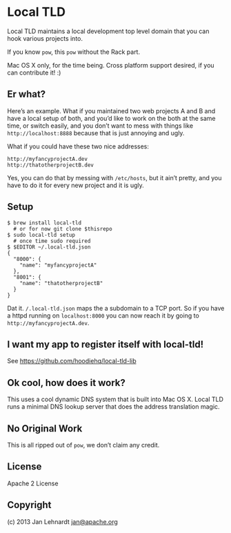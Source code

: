 # Local TLD

Local TLD maintains a local development top level domain that you can hook various projects into.

If you know `pow`, this `pow` without the Rack part.

Mac OS X only, for the time being. Cross platform support desired, if you can contribute it! :)


## Er what?

Here’s an example. What if you maintained two web projects A and B and have a local setup of both, and you’d like to work on the both at the same time, or switch easily, and you don’t want to mess with things like `http://localhost:8888` because that is just annoying and ugly.

What if you could have these two nice addresses:

    http://myfancyprojectA.dev
    http://thatotherprojectB.dev

Yes, you can do that by messing with `/etc/hosts`, but it ain’t pretty, and you have to do it for every new project and it is ugly.


## Setup

    $ brew install local-tld
      # or for now git clone $thisrepo
    $ sudo local-tld setup
      # once time sudo required
    $ $EDITOR ~/.local-tld.json
    {
      "8000": {
        "name": "myfancyprojectA"
      },
      "8001": {
        "name": "thatotherprojectB"
      }
    }

Dat it. `/.local-tld.json` maps the a subdomain to a TCP port. So if you have a httpd running on `localhost:8000` you can now reach it by going to `http://myfancyprojectA.dev`.


## I want my app to register itself with local-tld!

See https://github.com/hoodiehq/local-tld-lib


## Ok cool, how does it work?

This uses a cool dynamic DNS system that is built into Mac OS X. Local TLD runs a minimal DNS lookup server that does the address translation magic.


## No Original Work

This is all ripped out of `pow`, we don’t claim any credit.


## License

Apache 2 License


## Copyright

(c) 2013 Jan Lehnardt <jan@apache.org>
